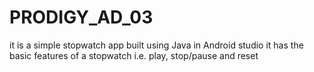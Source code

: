 # PRODIGY_AD_03
it is a simple stopwatch app built using Java in Android studio
it has the basic features of a stopwatch i.e. play, stop/pause and reset
